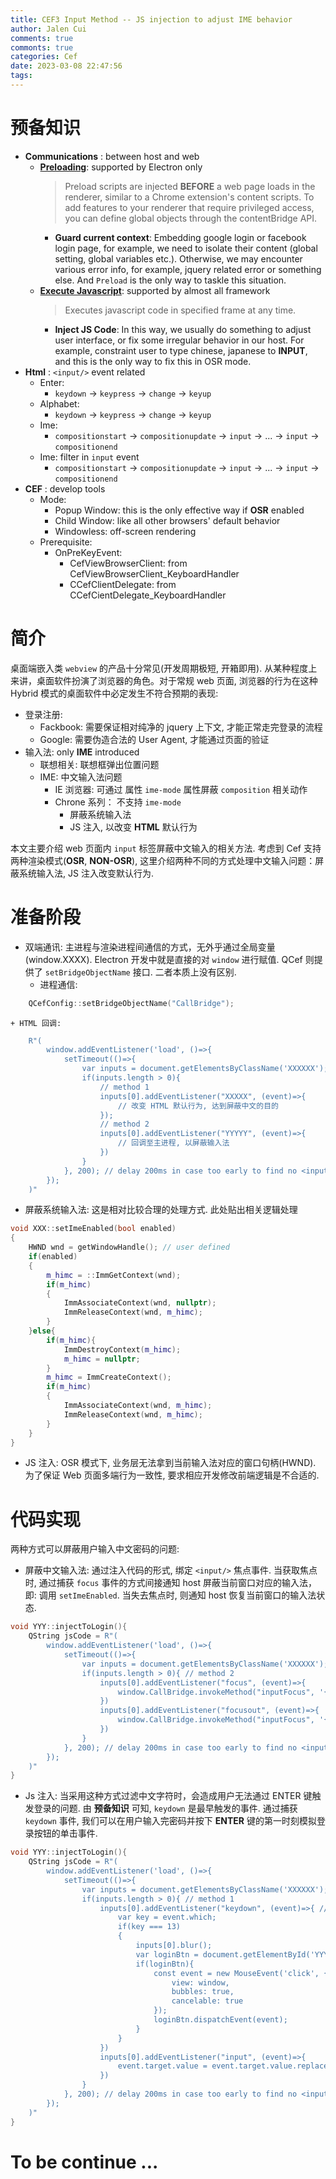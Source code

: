 ```yaml
---
title: CEF3 Input Method -- JS injection to adjust IME behavior
author: Jalen Cui
comments: true
commonts: true
categories: Cef
date: 2023-03-08 22:47:56
tags:
---
```



# 预备知识
* __Communications__ : between host and web
    + [__Preloading__](https://www.electronjs.org/docs/latest/tutorial/tutorial-preload): supported by Electron only
        > Preload scripts are injected __BEFORE__ a web page loads in the renderer, similar to a Chrome extension's content scripts. To add features to your renderer that require privileged access, you can define global objects through the contentBridge API.
        - __Guard current context__: Embedding google login or facebook login page, for example, we need to isolate their content (global setting, global variables etc.). Otherwise, we may encounter various error info, for example, jquery related error or something else. And `Preload` is the only way to taskle this situation.
    + [__Execute Javascript__](https://cefview.github.io/QCefView/zh/docs/reference/QCefView): supported by almost all framework
        > Executes javascript code in specified frame at any time.
        - __Inject JS Code__: In this way, we usually do something to adjust user interface, or fix some irregular behavior in our host. For example, constraint user to type chinese, japanese to __INPUT__, and this is the only way to fix this in OSR mode.
* __Html__ :  `<input/>` event related
    + Enter:
        - `keydown` -> `keypress` -> `change` -> `keyup`
    + Alphabet: 
        -  `keydown` -> `keypress` -> `change` -> `keyup`
    + Ime:
        - `compositionstart` -> `compositionupdate` -> `input` -> ... -> `input` -> `compositionend`   
    + Ime: filter in `input` event
        - `compositionstart` -> `compositionupdate` -> `input` -> ... -> `input` -> `compositionend`
* __CEF__ : develop tools
    + Mode:
        - Popup Window: this is the only effective way if __OSR__ enabled
        - Child Window: like all other browsers' default behavior
        - Windowless: off-screen rendering
    + Prerequisite:
        - OnPreKeyEvent:
            + CefViewBrowserClient: from CefViewBrowserClient_KeyboardHandler
            + CCefClientDelegate: from CCefCientDelegate_KeyboardHandler
# 简介  

桌面端嵌入类 `webview` 的产品十分常见(开发周期极短, 开箱即用). 从某种程度上来讲，桌面软件扮演了浏览器的角色。对于常规 web 页面, 浏览器的行为在这种 Hybrid 模式的桌面软件中必定发生不符合预期的表现:  

* 登录注册:
    + Fackbook: 需要保证相对纯净的 jquery 上下文, 才能正常走完登录的流程
    + Google: 需要伪造合法的 User Agent, 才能通过页面的验证
* 输入法: only __IME__ introduced
    + 联想相关: 联想框弹出位置问题
    + IME: 中文输入法问题
        - IE 浏览器: 可通过 属性 `ime-mode` 属性屏蔽 `composition` 相关动作
        - Chrone 系列： 不支持 `ime-mode`
            + 屏蔽系统输入法 
            + JS 注入, 以改变 __HTML__ 默认行为  

本文主要介绍 web 页面内 `input` 标签屏蔽中文输入的相关方法. 考虑到 Cef 支持两种渲染模式(__OSR__, __NON-OSR__), 这里介绍两种不同的方式处理中文输入问题：屏蔽系统输入法, JS 注入改变默认行为.
# 准备阶段
* 双端通讯: 主进程与渲染进程间通信的方式，无外乎通过全局变量(window.XXXX). Electron 开发中就是直接的对 `window` 进行赋值. QCef 则提供了 `setBridgeObjectName` 接口. 二者本质上没有区别.
    + 进程通信:
```cpp
    QCefConfig::setBridgeObjectName("CallBridge");
```
    + HTML 回调:
```cpp 
    R"(
        window.addEventListener('load', ()=>{
            setTimeout(()=>{
                var inputs = document.getElementsByClassName('XXXXXX'); // or getElementById
                if(inputs.length > 0){
                    // method 1
                    inputs[0].addEventListener("XXXXX", (event)=>{
                        // 改变 HTML 默认行为, 达到屏蔽中文的目的
                    });
                    // method 2
                    inputs[0].addEventListener("YYYYY", (event)=>{
                        // 回调至主进程, 以屏蔽输入法
                    })
                }
            }, 200); // delay 200ms in case too early to find no <input/>
        });
    )"
```
* 屏蔽系统输入法: 这是相对比较合理的处理方式. 此处贴出相关逻辑处理 
```cpp
void XXX::setImeEnabled(bool enabled)
{
    HWND wnd = getWindowHandle(); // user defined
    if(enabled)
    {
        m_himc = ::ImmGetContext(wnd);
        if(m_himc)
        {
            ImmAssociateContext(wnd, nullptr);
            ImmReleaseContext(wnd, m_himc);
        }
    }else{
        if(m_himc){
            ImmDestroyContext(m_himc);
            m_himc = nullptr;
        }
        m_himc = ImmCreateContext();
        if(m_himc)
        {
            ImmAssociateContext(wnd, m_himc);
            ImmReleaseContext(wnd, m_himc);
        }
    }
}
```
* JS 注入: OSR 模式下, 业务层无法拿到当前输入法对应的窗口句柄(HWND). 为了保证 Web 页面多端行为一致性, 要求相应开发修改前端逻辑是不合适的.

# 代码实现
两种方式可以屏蔽用户输入中文密码的问题:  
* 屏蔽中文输入法:
通过注入代码的形式, 绑定 `<input/>` 焦点事件. 当获取焦点时, 通过捕获 `focus` 事件的方式间接通知 host 屏蔽当前窗口对应的输入法，即: 调用 `setImeEnabled`. 当失去焦点时, 则通知 host 恢复当前窗口的输入法状态.
```cpp
void YYY::injectToLogin(){
    QString jsCode = R"(
        window.addEventListener('load', ()=>{
            setTimeout(()=>{
                var inputs = document.getElementsByClassName('XXXXXX'); // or getElementById
                if(inputs.length > 0){ // method 2
                    inputs[0].addEventListener("focus", (event)=>{
                        window.CallBridge.invokeMethod("inputFocus", '{"focus": true}');
                    })
                    inputs[0].addEventListener("focusout", (event)=>{
                        window.CallBridge.invokeMethod("inputFocus", '{"focus": false}');
                    })
                }
            }, 200); // delay 200ms in case too early to find no <input/>
        });
    )"
}
```
* Js 注入: 
当采用这种方式过滤中文字符时，会造成用户无法通过 ENTER 键触发登录的问题. 由 __预备知识__ 可知, `keydown` 是最早触发的事件. 通过捕获 `keydown` 事件, 我们可以在用户输入完密码并按下 __ENTER__ 键的第一时刻模拟登录按钮的单击事件.
```cpp
void YYY::injectToLogin(){
    QString jsCode = R"(
        window.addEventListener('load', ()=>{
            setTimeout(()=>{
                var inputs = document.getElementsByClassName('XXXXXX'); // or getElementById
                if(inputs.length > 0){ // method 1
                    inputs[0].addEventListener("keydown", (event)=>{ // fix: simulate click event trigger by ENTER
                        var key = event.which;
                        if(key === 13)
                        {
                            inputs[0].blur();
                            var loginBtn = document.getElementById('YYYYYY')
                            if(loginBtn){
                                const event = new MouseEvent('click', {
                                    view: window,
                                    bubbles: true,
                                    cancelable: true
                                });
                                loginBtn.dispatchEvent(event);
                            }
                        }
                    })
                    inputs[0].addEventListener("input", (event)=>{
                        event.target.value = event.target.value.replace(/[\u4e00-\u9fa5]/g, '');
                    })
                }
            }, 200); // delay 200ms in case too early to find no <input/>
        });
    )"
}
```
# To be continue ...
